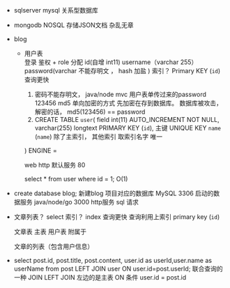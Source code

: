 - sqlserver  mysql 关系型数据库 
- mongodb  NOSQL  存储JSON文档 杂乱无章

- blog  
    - 用户表  
        登录 鉴权 + role 分配 
        id(自增 int11)    username（varchar 255）    password(varchar 不能存明文 ， hash 加盐 )
        索引？ Primary KEY (`id`)   查询更快  

        1. 密码不能存明文， java/node mvc 用户表单传过来的password 123456
        md5 单向加密的方式 先加密在存到数据库。
            数据库被攻击， 解密的话， 
            md5(123456) ==  password    
        2. CREATE TABLE  `user`(
                field int(11)  AUTO_INCREMENT NOT NULL,
                  varchar(255)
                  longtext
            PRIMARY KEY (`id`),   主键
            UNIQUE KEY `name` (`name`)  除了主索引， 其他索引 取索引名字   唯一 

        ) ENGINE = 

        web http 默认服务 80  

        select * from user where id = 1;  O(1)



    
-  create database blog;    新建blog 项目对应的数据库
    MySQL  3306  启动的数据服务 
    java/node/go 3000  http服务  sql 请求 


- 文章列表？  select  索引？ index  查询更快 查询利用上索引
    primary  key  (`id`)

    文章表  主表
    用户表  附属于

    文章的列表（包含用户信息）  

- select post.id, post.title, post.content, user.id as userId,user.name as userName  from post LEFT JOIN user ON user.id=post.userId;
    联合查询的一种  JOIN 
    LEFT JOIN   左边的是主表 
    ON  条件  user.id = post.id  

